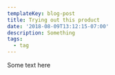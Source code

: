 ```yaml
---
templateKey: blog-post
title: Trying out this product
date: '2018-08-09T13:12:15-07:00'
description: Something
tags:
  - tag
---
```

Some text here

